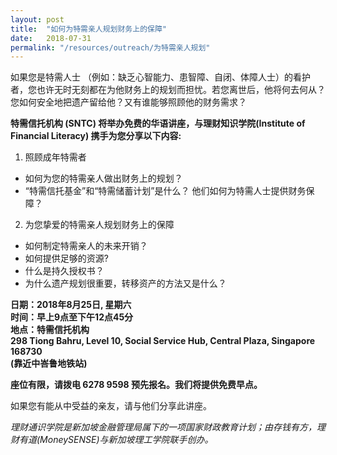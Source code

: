 ```yaml
---
layout: post
title:  "如何为特需亲人规划财务上的保障"
date:   2018-07-31
permalink: "/resources/outreach/为特需亲人规划"
---
```


如果您是特需人士 （例如：缺乏心智能力、患智障、自闭、体障人士）的看护者，您也许无时无刻都在为他财务上的规划而担忧。若您离世后，他将何去何从？您如何安全地把遗产留给他？又有谁能够照顾他的财务需求？  

**特需信托机构 (SNTC) 将举办免费的华语讲座，与理财知识学院(Institute of Financial Literacy) 携手为您分享以下内容:**  

1. 照顾成年特需者  
  * 如何为您的特需亲人做出财务上的规划？  
  * “特需信托基金”和“特需储蓄计划”是什么？ 他们如何为特需人士提供财务保障？  
  
2. 为您挚爱的特需亲人规划财务上的保障  
  * 如何制定特需亲人的未来开销？  
  * 如何提供足够的资源?  
  * 什么是持久授权书？  
  * 为什么遗产规划很重要，转移资产的方法又是什么？  
  
**日期：2018年8月25日, 星期六**  
**时间：早上9点至下午12点45分**  
**地点：特需信托机构**  
**298 Tiong Bahru, Level 10, Social Service Hub, Central Plaza,  Singapore 168730**  
**(靠近中峇鲁地铁站)**  

**座位有限，请拨电 6278 9598 预先报名。我们将提供免费早点。**  

如果您有能从中受益的亲友，请与他们分享此讲座。 
 
_理财通识学院是新加坡金融管理局属下的一项国家财政教育计划；由存钱有方，理财有道(MoneySENSE)与新加坡理工学院联手创办。_

